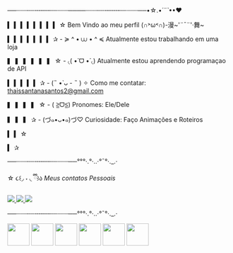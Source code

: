 ──┈┈┈┄┄╌╌╌╌┄┄┈┈┈────┈┈┈┄┄╌╌╌╌┄┄┈┈┈──•☆.•*´¨`*••♥
  
  ▍    ▍    ▍    ▍    ▍    ▍   ▍    ▍ ☆                       Bem Vindo ao meu perfil (∩˃ω˂∩)-漫~'¨¯¨'·舞~

  ▍    ▍    ▍    ▍    ▍    ▍   ▍   ✰                           - ≽ ^ • ⩊ • ^ ≼ Atualmente estou trabalhando em uma loja                         

  ▍    ▍    ▍    ▍    ▍    ▍ ☆                                  - ৻( •̀ ᗜ •́ ৻) Atualmente estou aprendendo programaçao de API                                

  ▍    ▍    ▍    ▍    ▍    ✰                                    - (˵ •̀ ᴗ - ˵ ) ✧ Como me contatar: thaissantanasantos2@gmail.com                                           

  ▍    ▍    ▍    ▍   ☆                                            - ( ≧ᗜ≦) Pronomes: Ele/Dele                                                     
 
  ▍    ▍    ▍    ✰                                                - (づ๑•ᴗ•๑)づ♡ Curiosidade: Faço Animações e Roteiros              
                                                                                                                    
  ▍    ▍   ☆                                                       

  ▍   ✰      

 ──┈┈┈┄┄╌╌╌╌┄┄┈┈┈──°°°·.°·..·°¯°·._.·

 ☆      ૮꒰◞ ˕ ◟ ྀི꒱ა *Meus contatos Pessoais*          

 <div display = "incline">
<a href = "https://s3.eu-north-1.amazonaws.com/qrlogo.io/pdf/5dfub8krw.pdf">
  <img src="https://img.shields.io/badge/Discord-%235865F2.svg?style=for-the-badge&logo=discord&logoColor=white"/>
</a>

<a href = "https://s3.eu-north-1.amazonaws.com/qrlogo.io/pdf/5dfub8krw.pdf">
<img src="https://img.shields.io/badge/Instagram-%23E4405F.svg?style=for-the-badge&logo=Instagram&logoColor=white"/>
</a>

<a href = "https://s3.eu-north-1.amazonaws.com/qrlogo.io/pdf/5dfub8krw.pdf">
<img src="https://img.shields.io/badge/linkedin-%230077B5.svg?style=for-the-badge&logo=linkedin&logoColor=white"/>
</a>
</div>

 ──┈┈┈┄┄╌╌╌╌┄┄┈┈┈──°°°·.°·..·°¯°·._.·
 
<div display = "incline">
<img width = "50" heigth ="50" src="https://cdn.jsdelivr.net/gh/devicons/devicon@latest/icons/html5/html5-plain.svg" />
<img width ="50" heigth ="50" src="https://cdn.jsdelivr.net/gh/devicons/devicon@latest/icons/css3/css3-plain.svg" />
<img width ="50" heigth ="50" src="https://cdn.jsdelivr.net/gh/devicons/devicon@latest/icons/vscode/vscode-original.svg" />
<img  width ="50" heigth ="50" src="https://cdn.jsdelivr.net/gh/devicons/devicon@latest/icons/mysql/mysql-original.svg" />   
<img width ="50" heigth ="50" src="https://cdn.jsdelivr.net/gh/devicons/devicon@latest/icons/javascript/javascript-plain.svg" />
<img width ="50" heigth ="50" src="https://cdn.jsdelivr.net/gh/devicons/devicon@latest/icons/gimp/gimp-plain.svg" />          
</div>





